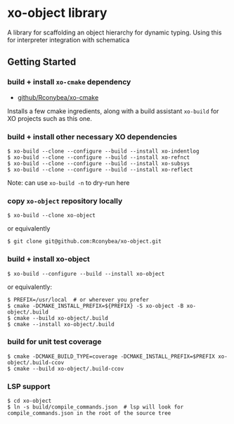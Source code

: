 # xo-object library

A library for scaffolding an object hierarchy for dynamic typing.
Using this for interpreter integration with schematica

## Getting Started

### build + install `xo-cmake` dependency

- [github/Rconybea/xo-cmake](https://github.com/Rconybea/xo-cmake)

Installs a few cmake ingredients,  along with a build assistant `xo-build` for XO projects such as this one.

### build + install other necessary XO dependencies
```
$ xo-build --clone --configure --build --install xo-indentlog
$ xo-build --clone --configure --build --install xo-refnct
$ xo-build --clone --configure --build --install xo-subsys
$ xo-build --clone --configure --build --install xo-reflect
```

Note: can use `xo-build -n` to dry-run here

### copy `xo-object` repository locally
```
$ xo-build --clone xo-object
```

or equivalently
```
$ git clone git@github.com:Rconybea/xo-object.git
```

### build + install xo-object
```
$ xo-build --configure --build --install xo-object
```

or equivalently:
```
$ PREFIX=/usr/local  # or wherever you prefer
$ cmake -DCMAKE_INSTALL_PREFIX=${PREFIX} -S xo-object -B xo-object/.build
$ cmake --build xo-object/.build
$ cmake --install xo-object/.build
```

### build for unit test coverage
```
$ cmake -DCMAKE_BUILD_TYPE=coverage -DCMAKE_INSTALL_PREFIX=$PREFIX xo-object/.build-ccov
$ cmake --build xo-object/.build-ccov
```

### LSP support
```
$ cd xo-object
$ ln -s build/compile_commands.json  # lsp will look for compile_commands.json in the root of the source tree
```
